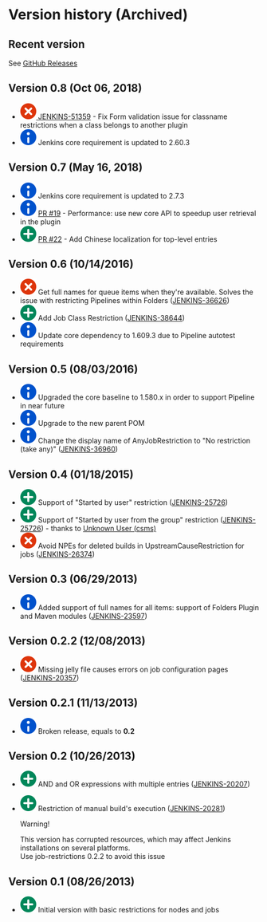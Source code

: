 # Version history (Archived)

## Recent version

See [GitHub Releases](https://github.com/jenkinsci/job-restrictions-plugin/releases)

## Version 0.8 (Oct 06, 2018)

-   [![(error)](docs/images/error.svg) JENKINS-51359](https://issues.jenkins-ci.org/browse/JENKINS-51359) -
    Fix Form validation issue for classname restrictions when a class
    belongs to another plugin
-   ![(info)](docs/images/information.svg) Jenkins
    core requirement is updated to 2.60.3

## Version 0.7 (May 16, 2018)

-   ![(info)](docs/images/information.svg) Jenkins
    core requirement is updated to 2.7.3
-   ![(info)](docs/images/information.svg) [PR
    \#19](https://github.com/jenkinsci/job-restrictions-plugin/pull/19) -
    Performance: use new core API to speedup user retrieval in the
    plugin
-   ![(plus)](docs/images/add.svg) [PR
    \#22](https://github.com/jenkinsci/job-restrictions-plugin/pull/22) -
    Add Chinese localization for top-level entries

## Version 0.6 (10/14/2016)

-   ![(error)](docs/images/error.svg)
    Get full names for queue items when they're available. Solves the
    issue with restricting Pipelines within Folders
    ([JENKINS-36626](https://issues.jenkins-ci.org/browse/JENKINS-36626))
-   ![(plus)](docs/images/add.svg)
    Add Job Class Restriction
    ([JENKINS-38644](https://issues.jenkins-ci.org/browse/JENKINS-38644))
-   ![(info)](docs/images/information.svg)
    Update core dependency to 1.609.3 due to Pipeline autotest
    requirements

## Version 0.5 (08/03/2016)

-   ![(info)](docs/images/information.svg)
    Upgraded the core baseline to 1.580.x in order to support Pipeline
    in near future
-   ![(info)](docs/images/information.svg)
    Upgrade to the new parent POM
-   ![(info)](docs/images/information.svg)
    Change the display name of AnyJobRestriction to "No restriction
    (take any)"
    ([JENKINS-36960](https://issues.jenkins-ci.org/browse/JENKINS-36960))

## Version 0.4 (01/18/2015)

-   ![(plus)](docs/images/add.svg)
    Support of "Started by user" restriction
    ([JENKINS-25726](https://issues.jenkins-ci.org/browse/JENKINS-25726))
-   ![(plus)](docs/images/add.svg)
    Support of "Started by user from the group" restriction
    ([JENKINS-25726](https://issues.jenkins-ci.org/browse/JENKINS-25726)) -
    thanks to [Unknown User
    (csms)](https://wiki.jenkins.io/display/~csms)
-   ![(error)](docs/images/error.svg)
    Avoid NPEs for deleted builds in UpstreamCauseRestriction for jobs
    ([JENKINS-26374](https://issues.jenkins-ci.org/browse/JENKINS-26374))

## Version 0.3 (06/29/2013)

-   ![(info)](docs/images/information.svg)
    Added support of full names for all items: support of Folders Plugin
    and Maven modules
    ([JENKINS-23597](https://issues.jenkins-ci.org/browse/JENKINS-23597))

## Version 0.2.2 (12/08/2013)

-   ![(error)](docs/images/error.svg)
    Missing jelly file causes errors on job configuration pages
    ([JENKINS-20357](https://issues.jenkins-ci.org/browse/JENKINS-20357))

## Version 0.2.1 (11/13/2013)

-   ![(info)](docs/images/information.svg)
    Broken release, equals to **0.2**

## Version 0.2 (10/26/2013)

-   ![(plus)](docs/images/add.svg)
    AND and OR expressions with multiple entries
    ([JENKINS-20207](https://issues.jenkins-ci.org/browse/JENKINS-20207))
-   ![(plus)](docs/images/add.svg)
    Restriction of manual build's execution
    ([JENKINS-20281](https://issues.jenkins-ci.org/browse/JENKINS-20281))

    Warning!

    This version has corrupted resources, which may affect Jenkins
    installations on several platforms.  
    Use job-restrictions 0.2.2 to avoid this issue

## Version 0.1 (08/26/2013)

-   ![(plus)](docs/images/add.svg)
    Initial version with basic restrictions for nodes and jobs

